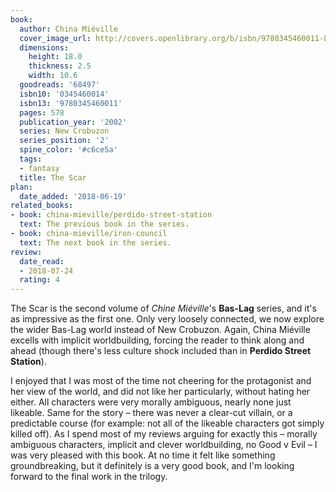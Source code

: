 ```yaml
---
book:
  author: China Miéville
  cover_image_url: http://covers.openlibrary.org/b/isbn/9780345460011-L.jpg
  dimensions:
    height: 18.0
    thickness: 2.5
    width: 10.6
  goodreads: '68497'
  isbn10: '0345460014'
  isbn13: '9780345460011'
  pages: 578
  publication_year: '2002'
  series: New Crobuzon
  series_position: '2'
  spine_color: '#c6ce5a'
  tags:
  - fantasy
  title: The Scar
plan:
  date_added: '2018-06-19'
related_books:
- book: china-mieville/perdido-street-station
  text: The previous book in the series.
- book: china-mieville/iron-council
  text: The next book in the series.
review:
  date_read:
  - 2018-07-24
  rating: 4
---
```


The Scar is the second volume of *Chine Miéville*'s **Bas-Lag** series, and it's as impressive as the first one. Only
very loosely connected, we now explore the wider Bas-Lag world instead of New Crobuzon. Again, China Miéville excells
with implicit worldbuilding, forcing the reader to think along and ahead (though there's less culture shock included
than in **Perdido Street Station**).

I enjoyed that I was most of the time not cheering for the protagonist and her view of the world, and did not like her
particularly, without hating her either. All characters were very morally ambiguous, nearly none just likeable. Same for
the story – there was never a clear-cut villain, or a predictable course (for example: not all of the likeable
characters got simply killed off). As I spend most of my reviews arguing for exactly this – morally ambiguous
characters, implicit and clever worldbuilding, no Good v Evil – I was very pleased with this book. At no time it felt
like something groundbreaking, but it definitely is a very good book, and I'm looking forward to the final work in the
trilogy.
